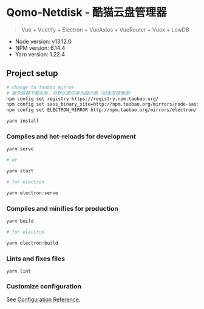 # Qomo-Netdisk - 酷猫云盘管理器

> Vue + Vuetify + Electron + VueAxios + VueRouter + Vuex + LowDB

- Node version: v13.12.0
- NPM version: 6.14.4
- Yarn version: 1.22.4

## Project setup

```bash
# change to taobao mirror
# 避免依赖下载失败，将默认源切换为国内源（如淘宝镜像源）
npm config set registry https://registry.npm.taobao.org/
npm config set sass_binary_site=http://npm.taobao.org/mirrors/node-sass
npm config set ELECTRON_MIRROR http://npm.taobao.org/mirrors/electron/

yarn install
```

### Compiles and hot-reloads for development

```bash
yarn serve

# or

yarn start

# for electron

yarn electron:serve
```

### Compiles and minifies for production

```bash
yarn build

# for electron

yarn electron:build
```

### Lints and fixes files

```
yarn lint
```

### Customize configuration

See [Configuration Reference](https://cli.vuejs.org/config/).
